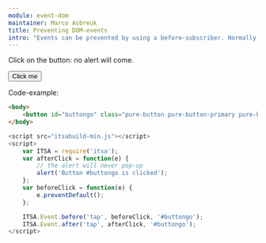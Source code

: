 ```yaml
---
module: event-dom
maintainer: Marco Asbreuk
title: Preventing DOM-events
intro: "Events can be prevented by using a before-subscriber. Normally you would have logic here to determine whether or not preventDefault: this example preventDefaults always."
---
```


Click on the button: no alert will come.

<button id="buttongo" class="pure-button pure-button-primary pure-button-bordered">Click me</button>

Code-example:

```html
<body>
    <button id="buttongo" class="pure-button pure-button-primary pure-button-bordered">Click me</button>
</body>
```

```js
<script src="itsabuild-min.js"></script>
<script>
    var ITSA = require('itsa');
    var afterClick = function(e) {
        // the alert will never pop-up
        alert('Button #buttongo is clicked');
    };
    var beforeClick = function(e) {
        e.preventDefault();
    };

    ITSA.Event.before('tap', beforeClick, '#buttongo');
    ITSA.Event.after('tap', afterClick, '#buttongo');
</script>
```

<script src="../../dist/itsabuild-min.js"></script>
<script>
    var ITSA = require('itsa');
    var afterClick = function(e) {
        // the alert will never pop-up
        alert('Button #buttongo is clicked');
    };
    var beforeClick = function(e) {
        e.preventDefault();
    };

    ITSA.Event.before('tap', beforeClick, '#buttongo');
    ITSA.Event.after('tap', afterClick, '#buttongo');
</script>